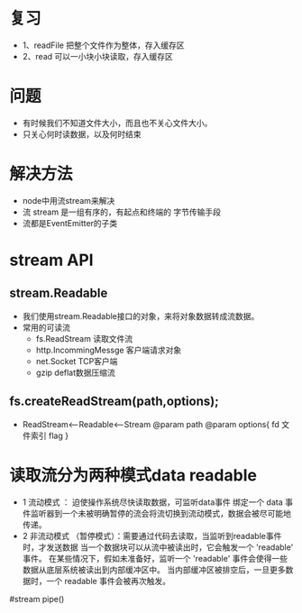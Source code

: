 # 复习
- 1、readFile 把整个文件作为整体，存入缓存区
- 2、read 可以一小块小块读取，存入缓存区

# 问题
- 有时候我们不知道文件大小，而且也不关心文件大小。
- 只关心何时读数据，以及何时结束

# 解决方法
- node中用流stream来解决
- 流 stream 是一组有序的，有起点和终端的 字节传输手段
- 流都是EventEmitter的子类

# stream API
## stream.Readable
- 我们使用stream.Readable接口的对象，来将对象数据转成流数据。
- 常用的可读流
    - fs.ReadStream 读取文件流
    - http.IncommingMessge 客户端请求对象
    - net.Socket TCP客户端
    - gzip deflat数据压缩流
    
## fs.createReadStream(path,options);
- ReadStream<--Readable<--Stream
@param path
@param options{
    fd 文件索引
    flag
}

# 读取流分为两种模式data readable
- 1 流动模式 ： 迫使操作系统尽快读取数据，可监听data事件
    绑定一个 data 事件监听器到一个未被明确暂停的流会将流切换到流动模式，数据会被尽可能地传递。
- 2 非流动模式 （暂停模式）：需要通过代码去读取，当监听到readable事件时，才发送数据
    当一个数据块可以从流中被读出时，它会触发一个 'readable' 事件。
    在某些情况下，假如未准备好，监听一个 'readable' 事件会使得一些数据从底层系统被读出到内部缓冲区中。
    当内部缓冲区被排空后，一旦更多数据时，一个 readable 事件会被再次触发。
    
#stream pipe()

